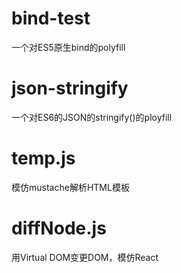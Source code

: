 # bind-test

一个对ES5原生bind的polyfill

# json-stringify
 
 一个对ES6的JSON的stringify()的ployfill
 
# temp.js
 
 模仿mustache解析HTML模板
 
 # diffNode.js
 
 用Virtual DOM变更DOM，模仿React
